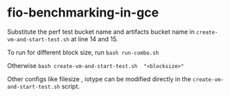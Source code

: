 # fio-benchmarking-in-gce

Substitute the perf test bucket name and artifacts bucket name in `create-vm-and-start-test.sh` at line 14 and 15.

To run for different block size, run  `bash run-combo.sh`

Otherwise `bash create-vm-and-start-test.sh  "<blocksize>" `


Other configs like filesize , iotype can be modified directly in the `create-vm-and-start-test.sh` script. 
